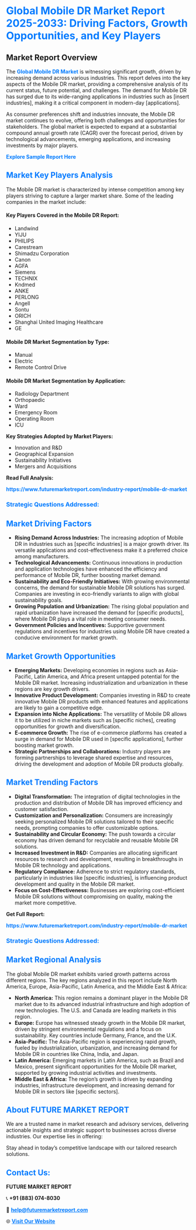<h1 style="color: #007BFF;">Global Mobile DR Market Report 2025-2033: Driving Factors, Growth Opportunities, and Key Players</h1>

<section id="overview">
<h2>Market Report Overview</h2>
<p>The <a href="https://www.futuremarketreport.com/industry-report/mobile-dr-market" style="color: #007BFF; text-decoration: none;"><strong>Global Mobile DR Market</strong></a> is witnessing significant growth, driven by increasing demand across various industries. This report delves into the key aspects of the Mobile DR market, providing a comprehensive analysis of its current status, future potential, and challenges. The demand for Mobile DR has surged due to its wide-ranging applications in industries such as [insert industries], making it a critical component in modern-day [applications].</p>
<p>As consumer preferences shift and industries innovate, the Mobile DR market continues to evolve, offering both challenges and opportunities for stakeholders. The global market is expected to expand at a substantial compound annual growth rate (CAGR) over the forecast period, driven by technological advancements, emerging applications, and increasing investments by major players.</p>
</section>

<section id="overview">
<p><a href="https://www.futuremarketreport.com/request-sample/reportId=78199" style="color: #007BFF; text-decoration: none;"><strong>Explore Sample Report Here</strong></a></p>
</section>

<section id="key-players">
<h2 style="color: #007BFF;">Market Key Players Analysis</h2>
<p>The Mobile DR market is characterized by intense competition among key players striving to capture a larger market share. Some of the leading companies in the market include:</p>
<h4>Key Players Covered in the Mobile DR Report:</h4>
<ul><li>Landwind</li><li>YIJU</li><li>PHILIPS</li><li>Carestream</li><li>Shimadzu Corporation</li><li>Canon</li><li>AGFA</li><li>Siemens</li><li>TECHNIX</li><li>Kndmed</li><li>ANKE</li><li>PERLONG</li><li>Angell</li><li>Sontu</li><li>ORICH</li><li>Shanghai United Imaging Healthcare</li><li>GE</li></ul>
<h4>Mobile DR Market Segmentation by Type:</h4>
<ul><li>Manual</li><li>Electric</li><li>Remote Control Drive</li></ul>

<h4>Mobile DR Market Segmentation by Application:</h4>
<ul><li>Radiology Department</li><li>Orthopaedic</li><li>Ward</li><li>Emergency Room</li><li>Operating Room</li><li>ICU</li></ul>
<p><strong>Key Strategies Adopted by Market Players:</strong></p>
<ul>
<li>Innovation and R&D</li>
<li>Geographical Expansion</li>
<li>Sustainability Initiatives</li>
<li>Mergers and Acquisitions</li>
</ul>
</section>

<section>
<p><strong>Read Full Analysis: </strong></p><a href="https://www.futuremarketreport.com/industry-report/mobile-dr-market" style="color: #007BFF; text-decoration: none;"><strong>https://www.futuremarketreport.com/industry-report/mobile-dr-market</strong></a>
<h3 style="color: #007BFF;">Strategic Questions Addressed:</h3>
</section>

<section id="driving-factors">
<h2 style="color: #007BFF;">Market Driving Factors</h2>
<ul>
<li><strong>Rising Demand Across Industries:</strong> The increasing adoption of Mobile DR in industries such as [specific industries] is a major growth driver. Its versatile applications and cost-effectiveness make it a preferred choice among manufacturers.</li>
<li><strong>Technological Advancements:</strong> Continuous innovations in production and application technologies have enhanced the efficiency and performance of Mobile DR, further boosting market demand.</li>
<li><strong>Sustainability and Eco-Friendly Initiatives:</strong> With growing environmental concerns, the demand for sustainable Mobile DR solutions has surged. Companies are investing in eco-friendly variants to align with global sustainability goals.</li>
<li><strong>Growing Population and Urbanization:</strong> The rising global population and rapid urbanization have increased the demand for [specific products], where Mobile DR plays a vital role in meeting consumer needs.</li>
<li><strong>Government Policies and Incentives:</strong> Supportive government regulations and incentives for industries using Mobile DR have created a conducive environment for market growth.</li>
</ul>
</section>

<section id="growth-opportunities">
<h2 style="color: #007BFF;">Market Growth Opportunities</h2>
<ul>
<li><strong>Emerging Markets:</strong> Developing economies in regions such as Asia-Pacific, Latin America, and Africa present untapped potential for the Mobile DR market. Increasing industrialization and urbanization in these regions are key growth drivers.</li>
<li><strong>Innovative Product Development:</strong> Companies investing in R&D to create innovative Mobile DR products with enhanced features and applications are likely to gain a competitive edge.</li>
<li><strong>Expansion into Niche Applications:</strong> The versatility of Mobile DR allows it to be utilized in niche markets such as [specific niches], creating opportunities for growth and diversification.</li>
<li><strong>E-commerce Growth:</strong> The rise of e-commerce platforms has created a surge in demand for Mobile DR used in [specific applications], further boosting market growth.</li>
<li><strong>Strategic Partnerships and Collaborations:</strong> Industry players are forming partnerships to leverage shared expertise and resources, driving the development and adoption of Mobile DR products globally.</li>
</ul>
</section>

<section id="trending-factors">
<h2 style="color: #007BFF;">Market Trending Factors</h2>
<ul>
<li><strong>Digital Transformation:</strong> The integration of digital technologies in the production and distribution of Mobile DR has improved efficiency and customer satisfaction.</li>
<li><strong>Customization and Personalization:</strong> Consumers are increasingly seeking personalized Mobile DR solutions tailored to their specific needs, prompting companies to offer customizable options.</li>
<li><strong>Sustainability and Circular Economy:</strong> The push towards a circular economy has driven demand for recyclable and reusable Mobile DR solutions.</li>
<li><strong>Increased Investment in R&D:</strong> Companies are allocating significant resources to research and development, resulting in breakthroughs in Mobile DR technology and applications.</li>
<li><strong>Regulatory Compliance:</strong> Adherence to strict regulatory standards, particularly in industries like [specific industries], is influencing product development and quality in the Mobile DR market.</li>
<li><strong>Focus on Cost-Effectiveness:</strong> Businesses are exploring cost-efficient Mobile DR solutions without compromising on quality, making the market more competitive.</li>
</ul>
</section>

<section>
<p><strong>Get Full Report: </strong></p><a href="https://www.futuremarketreport.com/industry-report/mobile-dr-market" style="color: #007BFF; text-decoration: none;"><strong>https://www.futuremarketreport.com/industry-report/mobile-dr-market</strong></a>
<h3 style="color: #007BFF;">Strategic Questions Addressed:</h3>
</section>


<section id="regional-analysis">
<h2 style="color: #007BFF;">Market Regional Analysis</h2>
<p>The global Mobile DR market exhibits varied growth patterns across different regions. The key regions analyzed in this report include North America, Europe, Asia-Pacific, Latin America, and the Middle East & Africa:</p>
<ul>
<li><strong>North America:</strong> This region remains a dominant player in the Mobile DR market due to its advanced industrial infrastructure and high adoption of new technologies. The U.S. and Canada are leading markets in this region.</li>
<li><strong>Europe:</strong> Europe has witnessed steady growth in the Mobile DR market, driven by stringent environmental regulations and a focus on sustainability. Key countries include Germany, France, and the U.K.</li>
<li><strong>Asia-Pacific:</strong> The Asia-Pacific region is experiencing rapid growth, fueled by industrialization, urbanization, and increasing demand for Mobile DR in countries like China, India, and Japan.</li>
<li><strong>Latin America:</strong> Emerging markets in Latin America, such as Brazil and Mexico, present significant opportunities for the Mobile DR market, supported by growing industrial activities and investments.</li>
<li><strong>Middle East & Africa:</strong> The region’s growth is driven by expanding industries, infrastructure development, and increasing demand for Mobile DR in sectors like [specific sectors].</li>
</ul>
</section>

<footer>
<h2 style="color: #007BFF;">About FUTURE MARKET REPORT</h2>
<p>We are a trusted name in market research and advisory services, delivering actionable insights and strategic support to businesses across diverse industries. Our expertise lies in offering:</p>

<p>Stay ahead in today’s competitive landscape with our tailored research solutions.</p>

<h2 style="color: #007BFF;">Contact Us:</h2>
<p><strong>FUTURE MARKET REPORT</strong></p>
<p>📞 <strong>+91 (883) 074-8030</strong></p>
<p>📧 <strong><a href="mailto:help@futuremarketreport.com" style="color: #007BFF;">help@futuremarketreport.com</a></strong></p>
<p>🌐 <strong><a href="https://www.futuremarketreport.com/" style="color: #007BFF;">Visit Our Website</a></strong></p>
</footer>